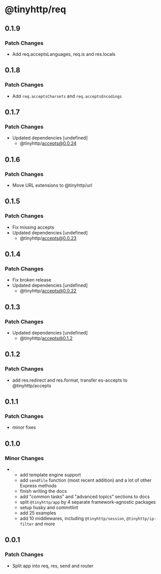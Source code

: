 # @tinyhttp/req

## 0.1.9

### Patch Changes

- Add req.acceptsLanguages, req.is and res.locals

## 0.1.8

### Patch Changes

- Add `req.acceptsCharsets` and `req.acceptsEncodings`

## 0.1.7

### Patch Changes

- Updated dependencies [undefined]
  - @tinyhttp/accepts@0.0.24

## 0.1.6

### Patch Changes

- Move URL extensions to @tinyhttp/url

## 0.1.5

### Patch Changes

- Fix missing accepts
- Updated dependencies [undefined]
  - @tinyhttp/accepts@0.0.23

## 0.1.4

### Patch Changes

- Fix broken release
- Updated dependencies [undefined]
  - @tinyhttp/accepts@0.0.22

## 0.1.3

### Patch Changes

- Updated dependencies [undefined]
  - @tinyhttp/accepts@0.1.2

## 0.1.2

### Patch Changes

- add res.redirect and res.format, transfer es-accepts to @tinyhttp/accepts

## 0.1.1

### Patch Changes

- minor fixes

## 0.1.0

### Minor Changes

- - add template engine support
  - add `sendFile` function (most recent addition) and a lot of other Express methods
  - finish writing the docs
  - add "common tasks" and "advanced topics" sections to docs
  - split `@tinyhttp/app` by 4 separate framework-agnostic packages
  - setup husky and commitlint
  - add 25 examples
  - add 10 middlewares, including `@tinyhttp/session`, `@tinyhttp/ip-filter` and more

## 0.0.1

### Patch Changes

- Split app into req, res, send and router
